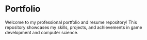 # Portfolio
Welcome to my professional portfolio and resume repository! This repository showcases my skills, projects, and achievements in game development and computer science.
